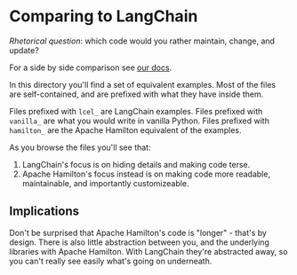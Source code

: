 # Comparing to LangChain

*Rhetorical question*: which code would you rather maintain, change, and update?

For a side by side comparison see [our docs](https://hamilton.dagworks.io/en/latest/code-comparisons/langchain/).

In this directory you'll find a set of equivalent examples.
Most of the files are self-contained, and are prefixed with what
they have inside them.

Files prefixed with `lcel_` are LangChain examples.
Files prefixed with `vanilla_` are what you would write in vanilla Python.
Files prefixed with `hamilton_` are the Apache Hamilton equivalent of the examples.

As you browse the files you'll see that:

1. LangChain's focus is on hiding details and making code terse.
2. Apache Hamilton's focus instead is on making code more readable, maintainable, and importantly customizeable.

## Implications
Don't be surprised that Apache Hamilton's code is "longer" - that's by design. There is
also little abstraction between you, and the underlying libraries with Apache Hamilton.
With LangChain they're abstracted away, so you can't really see easily what's going on
underneath.
